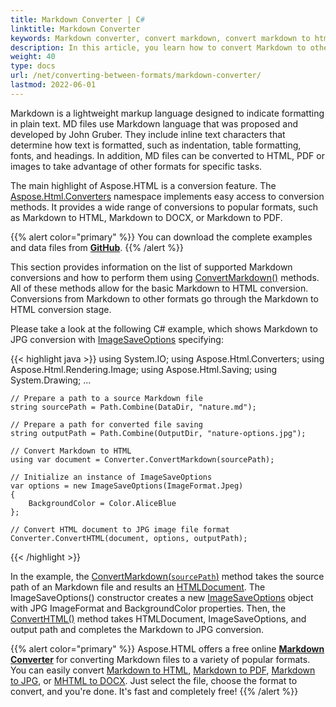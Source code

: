 ```yaml
---
title: Markdown Converter | C#
linktitle: Markdown Converter
keywords: Markdown converter, convert markdown, convert markdown to html, markdown to html, convert markdown to jpg, markdown to jpg.
description: In this article, you learn how to convert Markdown to other formats using Aspose.HTML API and consider C# example of Markdown to JPG conversion.
weight: 40
type: docs
url: /net/converting-between-formats/markdown-converter/
lastmod: 2022-06-01
---
```


Markdown is a lightweight markup language designed to indicate formatting in plain text. MD files use Markdown language that was proposed and developed by John Gruber. They include inline text characters that determine how text is formatted, such as indentation, table formatting, fonts, and headings. In addition, MD files can be converted to HTML, PDF or images to take advantage of other formats for specific tasks. 

The main highlight of Aspose.HTML is a conversion feature. The [Aspose.Html.Converters](https://reference.aspose.com/html/net/aspose.html.converters) namespace implements easy access to conversion methods. It provides a wide range of conversions to popular formats, such as Markdown to HTML, Markdown to DOCX, or Markdown to PDF. 

{{% alert color="primary" %}}
You can download the complete examples and data files from [**GitHub**](https://github.com/aspose-html/Aspose.HTML-Documentation/tree/main/content/tests-net).
{{% /alert %}} 

This section provides information on the list of supported Markdown conversions and how to perform them using [ConvertMarkdown()](https://reference.aspose.com/html/net/aspose.html.converters/converter/methods/convertmarkdown/index) methods. All of these methods allow for the basic Markdown to HTML conversion. Conversions from Markdown to other formats go through the Markdown to HTML conversion stage.

Please take a look at the following C# example, which shows Markdown to JPG conversion with [ImageSaveOptions](https://reference.aspose.com/html/net/aspose.html.saving/imagesaveoptions) specifying:

{{< highlight java >}}
using System.IO;
using Aspose.Html.Converters;
using Aspose.Html.Rendering.Image;
using Aspose.Html.Saving;
using System.Drawing;
...  

    // Prepare a path to a source Markdown file
    string sourcePath = Path.Combine(DataDir, "nature.md");            
    
    // Prepare a path for converted file saving 
    string outputPath = Path.Combine(OutputDir, "nature-options.jpg");
    
    // Convert Markdown to HTML
    using var document = Converter.ConvertMarkdown(sourcePath);
    
    // Initialize an instance of ImageSaveOptions 
    var options = new ImageSaveOptions(ImageFormat.Jpeg)
    {
        BackgroundColor = Color.AliceBlue
    };
    
    // Convert HTML document to JPG image file format
    Converter.ConvertHTML(document, options, outputPath);

{{< /highlight >}} 

In the example, the [ConvertMarkdown(`sourcePath`)](https://reference.aspose.com/html/net/aspose.html.dom.svg/svgdocument/constructors/10) method takes the source path of an Markdown file and results an [HTMLDocument](https://reference.aspose.com/html/net/aspose.html/htmldocument). The ImageSaveOptions() constructor creates a new [ImageSaveOptions](https://reference.aspose.com/html/net/aspose.html.saving/imagesaveoptions) object with JPG ImageFormat and BackgroundColor properties. Then, the [ConvertHTML()](https://reference.aspose.com/html/net/aspose.html.converters.converter/converthtml/methods/3) method takes HTMLDocument, ImageSaveOptions, and output path and completes the Markdown to JPG conversion.

{{% alert color="primary" %}} 
Aspose.HTML offers a free online [**Markdown Converter**](https://products.aspose.app/html/conversion/md) for converting Markdown files to a variety of popular formats.  You can easily convert  [Markdown to HTML](https://products.aspose.app/html/conversion/md-to-html), [Markdown to PDF](https://products.aspose.app/html/conversion/md-to-pdf), [Markdown to JPG](https://products.aspose.app/html/conversion/md-to-jpg), or [MHTML to DOCX](https://products.aspose.app/html/conversion/md-to-docx). Just select the file, choose the format to convert, and you're done. It's fast and completely free!
{{% /alert %}} 





